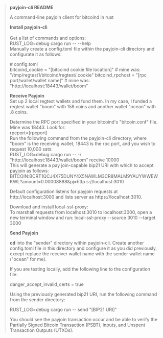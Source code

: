 > **payjoin-cli README**
>
> A command-line payjoin client for bitcoind in rust
>
> **Install payjoin-cli**\
> \
> Get a list of commands and options:\
> RUST_LOG=debug cargo run \-- \--help\
> Manually create a config.toml file within the payjoin-cli directory
> and configurate it as follows:
>
> \# config.toml\
> bitcoind_cookie = "\[bitcoind cookie file location\]" \# mine was:
> \"/tmp/regtest1/bitcoind/regtest/.cookie\" bitcoind_rpchost = "\[rpc
> port/wallet/wallet name\]" \# mine was:
> \"http://localhost:18443/wallet/boom\"
>
> **Receive Payjoin**\
> Set up 2 local regtest wallets and fund them. In my case, I funded a
> regtest wallet "boom" with 158 coins and another wallet "ocean" with
> .8 coins.
>
> Determine the RPC port specified in your bitcoind's "bitcoin.conf"
> file. Mine was 18443. Look for:\
> rpcport=\[rpcport\]\
> Run the following command from the payjoin-cli directory, where "boom"
> is the receiving wallet, 18443 is the rpc port, and you wish to
> request 10,000 sats:\
> RUST_LOG=debug cargo run \-- -r "http://localhost:18443/wallet/boom"
> receive 10000\
> This will generate a pay join-capable bip21 URI with which to accept
> payjoin as follows:\
> BITCOIN:BCRT1QCJ4X75DUNY4X5NAWLM3CR8MALM9YAUYWWEWKWL?amount=0.00008888&pj=http
> s://localhost:3010
>
> Default configuration listens for payjoin requests at
> http://localhost:3000 and lists server as https://localhost:3010.
>
> Download and install local-ssl-proxy:\
> To marshall requests from localhost:3010 to localhost:3000, open a new
> terminal window and run: local-ssl-proxy \--source 3010 \--target 3000
>
> **Send Payjoin**
>
> **cd** into the "sender" directory within payjoin-cli. Create another
> config.toml file in this directory and configure it as you did
> previously, except replace the receiver wallet name with the sender
> wallet name ("ocean" for me).
>
> If you are testing locally, add the following line to the
> configuration file:
>
> danger_accept_invalid_certs = true
>
> Using the previously generated bip21 URI, run the following command
> from the sender directory:
>
> RUST_LOG=debug cargo run \-- send "\[BIP21 URI\]"
>
> You should see the payjoin transaction occur and be able to verify the
> Partially Signed Bitcoin Transaction (PSBT), inputs, and Unspent
> Transaction Outputs (UTXOs).
